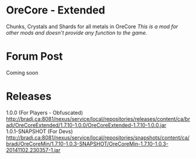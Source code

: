OreCore - Extended
======= 

Chunks, Crystals and Shards for all metals in OreCore
*This is a mod for other mods and doesn't provide any function to the game.*

Forum Post
=======
Coming soon

Releases
=======

1.0.0 (For Players - Obfuscated)  
http://bradj.ca:8081/nexus/service/local/repositories/releases/content/ca/bradj/OreCoreExtended/1.7.10-1.0.0/OreCoreExtended-1.7.10-1.0.0.jar  
1.0.1-SNAPSHOT (For Devs)  
http://bradj.ca:8081/nexus/service/local/repositories/snapshots/content/ca/bradj/OreCoreMin/1.7.10-1.0.3-SNAPSHOT/OreCoreMin-1.7.10-1.0.3-20141102.230357-1.jar 
